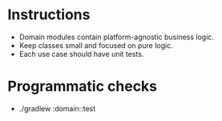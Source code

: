 # Instructions
- Domain modules contain platform-agnostic business logic.
- Keep classes small and focused on pure logic.
- Each use case should have unit tests.

# Programmatic checks
- ./gradlew :domain:<module>:test
